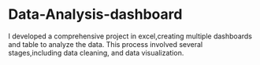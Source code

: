 # Data-Analysis-dashboard
I developed a comprehensive project in excel,creating multiple dashboards and table to analyze the data. This process involved several stages,including data cleaning, and data visualization.

